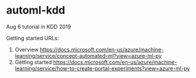 # automl-kdd
Aug 6 tutorial in KDD 2019

Getting started URLs:
1) Overview https://docs.microsoft.com/en-us/azure/machine-learning/service/concept-automated-ml?view=azure-ml-py
2) Getting started https://docs.microsoft.com/en-us/azure/machine-learning/service/how-to-create-portal-experiments?view=azure-ml-py
